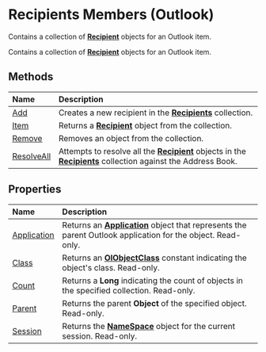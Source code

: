 
# Recipients Members (Outlook)
Contains a collection of  **[Recipient](8cee4d79-ec55-52a4-710b-6456944ca86d.md)** objects for an Outlook item.

Contains a collection of  **[Recipient](8cee4d79-ec55-52a4-710b-6456944ca86d.md)** objects for an Outlook item.


## Methods



|**Name**|**Description**|
|:-----|:-----|
|[Add](7c285291-0f92-ca8d-1c7b-a71ace83ac84.md)|Creates a new recipient in the  **[Recipients](774f56b7-4de8-9584-60cd-4fbf361f4c85.md)** collection.|
|[Item](7cfad374-519e-4312-9050-8a8b66b3911e.md)|Returns a  **[Recipient](8cee4d79-ec55-52a4-710b-6456944ca86d.md)** object from the collection.|
|[Remove](f5357d32-4901-fb96-3555-f9ef4d5bf3b1.md)|Removes an object from the collection.|
|[ResolveAll](82404dc6-af4e-f32d-68b2-9451328b5ca6.md)|Attempts to resolve all the  **[Recipient](8cee4d79-ec55-52a4-710b-6456944ca86d.md)** objects in the **[Recipients](774f56b7-4de8-9584-60cd-4fbf361f4c85.md)** collection against the Address Book.|

## Properties



|**Name**|**Description**|
|:-----|:-----|
|[Application](e8f5d72b-d3f6-6f83-f3f9-496278377c84.md)|Returns an  **[Application](797003e7-ecd1-eccb-eaaf-32d6ddde8348.md)** object that represents the parent Outlook application for the object. Read-only.|
|[Class](d83f6ca2-e77f-bfa5-b32b-ed52f023c701.md)|Returns an  **[OlObjectClass](33d724b3-df3c-2a7f-a80f-93b66d96f588.md)** constant indicating the object's class. Read-only.|
|[Count](3e96321d-a329-7460-0d25-4dc928de0441.md)|Returns a  **Long** indicating the count of objects in the specified collection. Read-only.|
|[Parent](99dcaedf-f971-48f8-7d6b-75d1ab48d540.md)|Returns the parent  **Object** of the specified object. Read-only.|
|[Session](41ddda3c-ca79-9387-b416-8334aeecc102.md)|Returns the  **[NameSpace](f0dcaa19-07f5-5d42-a3bf-2e42b7885644.md)** object for the current session. Read-only.|
